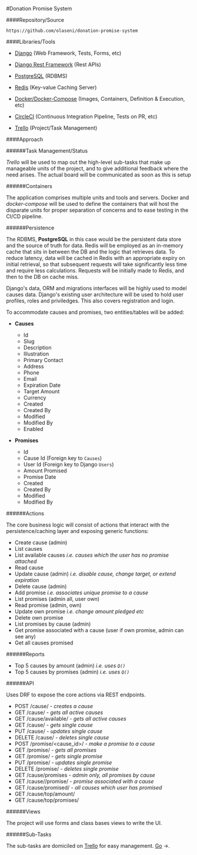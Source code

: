#Donation Promise System


####Repository/Source

    https://github.com/olaseni/donation-promise-system

####Libraries/Tools

+ [Django][] (Web Framework, Tests, Forms, etc)
+ [Django Rest Framework][drf] (Rest APIs)
+ [PostgreSQL][] (RDBMS)
+ [Redis][] (Key-value Caching Server)
+ [Docker/Docker-Compose][]  (Images, Containers, Definition & Execution, etc)
+ [CircleCI][] (Continuous Integration Pipeline, Tests on PR, etc)  
+ [Trello][] (Project/Task Management)
  
    [circleci]: https://circleci.com/
    [docker/docker-compose]: https://hub.docker.com/
    [redis]: http://redis.io
    [PostgreSQL]: https://postgresql.org
    [django]: https://www.djangoproject.com/
    [drf]: https://www.django-rest-framework.org/
    [trello]: https://trello.com
    [vue.js]: https://vuejs.org/

####Approach

######Task Management/Status

_Trello_ will be used to map out the high-level sub-tasks that make up manageable units of the project, and to give
additional feedback where the need arises. The actual board will be communicated as soon as this is setup

######Containers

The application comprises multiple units and tools and servers. Docker and _docker-compose_ will be used to define the
containers that will host the disparate units for proper separation of concerns and to ease testing in the CI/CD 
pipeline.

######Persistence

The RDBMS, **PostgreSQL** in this case would be the persistent data store  and the source of truth for data. 
Redis will be employed as an in-memory cache that sits in between the DB and the logic that retrieves data. To reduce 
latency, data will be cached in Redis with an appropriate expiry on initial retrieval, so that subsequent requests will
take significantly less time and require less calculations. Requests will be initially made to Redis, and then to the 
DB on cache miss.

    
Django's data, ORM and migrations interfaces will be highly used to model causes data. Django's existing user 
architecture will be used to hold user profiles, roles and priviledges. This also covers registration and login.

To accommodate causes and promises, two entities/tables will be added:

 + **Causes**
    - Id
    - Slug
    - Description
    - Illustration
    - Primary Contact
    - Address
    - Phone
    - Email
    - Expiration Date
    - Target Amount
    - Currency
    - Created
    - Created By
    - Modified
    - Modified By
    - Enabled
 
 + **Promises**
    - Id
    - Cause Id (Foreign key to `Causes`)
    - User Id (Foreign key to Django `Users`)
    - Amount Promised
    - Promise Date
    - Created
    - Created By
    - Modified
    - Modified By

######Actions

The core business logic will consist of actions that interact with the persistence/caching layer and exposing generic
functions:

 + Create cause (admin)
 + List causes
 + List available causes _i.e. causes which the user has no promise attached_
 + Read cause
 + Update cause (admin) _i.e. disable cause, change target, or extend expiration_
 + Delete cause (admin)
 + Add promise _i.e. associates unique promise to a cause_
 + List promises (admin all, user own)
 + Read promise (admin, own)
 + Update own promise _i.e. change amount pledged etc_
 + Delete own promise
 + List promises by cause (admin)
 + Get promise associated with a cause (user if own promise, admin can see any)
 + Get all causes promised
 
######Reports

 + Top 5 causes by amount (admin) _i.e. uses `Q()`_
 + Top 5 causes by promises (admin) _i.e. uses `Q()`_


######API

Uses DRF to expose the core actions via REST endpoints.

 + POST /cause/  - _creates a cause_
 + GET /cause/  - _gets all active causes_
 + GET /cause/available/  - _gets all active causes_
 + GET /cause/<id>  - _gets single cause_
 + PUT /cause/<id>  - _updates single cause_
 + DELETE /cause/<id>  - _deletes single cause_
 + POST /promise/<cause_id>/  - _make a promise to a cause_
 + GET /promise/  - _gets all promises_
 + GET /promise/<id>  - _gets single promise_
 + PUT /promise/<id>  - _updates single promise_
 + DELETE /promise/<id>  - _deletes single promise_
 + GET /cause/promises - _admin only, all promises by cause_
 + GET /cause/<id>/promise/ - _promise associated with a cause_
 + GET /cause/promised/ - _all causes which user has promised_
 + GET /cause/top/amount/
 + GET /cause/top/promises/
 
 
######Views
 
The project will use forms and class bases views to write the UI.

######Sub-Tasks 

The sub-tasks are domiciled on [Trello][trello-task] for easy management. [Go][trello-task] ->.

   [trello-task]: https://trello.com/b/rslpLFZE/donation-promise-system